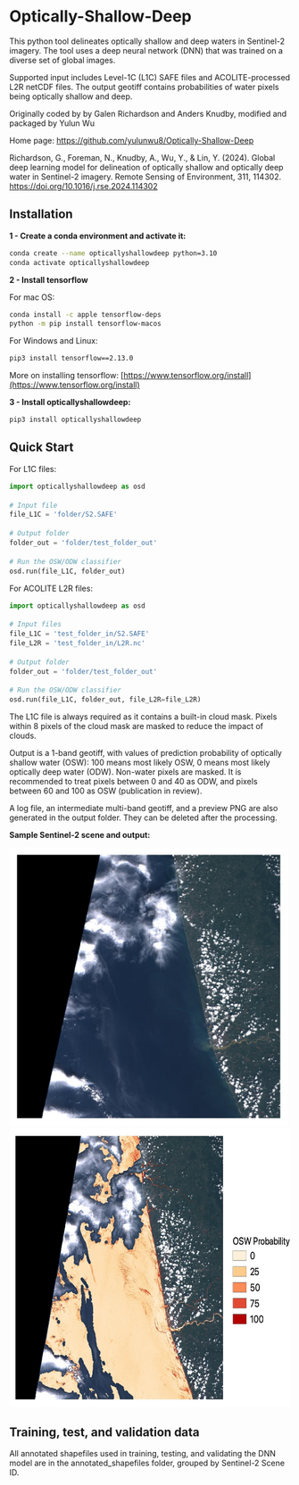 # Optically-Shallow-Deep 

This python tool delineates optically shallow and deep waters in Sentinel-2 imagery. The tool uses a deep neural network (DNN) that was trained on a diverse set of global images.

Supported input includes Level-1C (L1C) SAFE files and ACOLITE-processed L2R netCDF files. The output geotiff contains probabilities of water pixels being optically shallow and deep. 

Originally coded by by Galen Richardson and Anders Knudby, modified and packaged by Yulun Wu

Home page: <a href="https://github.com/yulunwu8/Optically-Shallow-Deep" target="_blank">https://github.com/yulunwu8/Optically-Shallow-Deep</a>

Richardson, G., Foreman, N., Knudby, A., Wu, Y., & Lin, Y. (2024). Global deep learning model for delineation of optically shallow and optically deep water in Sentinel-2 imagery. Remote Sensing of Environment, 311, 114302. <a href="https://doi.org/10.1016/j.rse.2024.114302" target="_blank">https://doi.org/10.1016/j.rse.2024.114302</a>

 
## Installation 

**1 - Create a conda environment and activate it:**

```bash
conda create --name opticallyshallowdeep python=3.10
conda activate opticallyshallowdeep
```

**2 - Install tensorflow**

For mac OS: 

```bash
conda install -c apple tensorflow-deps
python -m pip install tensorflow-macos
```


For Windows and Linux:

```bash
pip3 install tensorflow==2.13.0
```


More on installing tensorflow: [https://www.tensorflow.org/install](https://www.tensorflow.org/install)


**3 - Install opticallyshallowdeep:**

```bash
pip3 install opticallyshallowdeep
```


## Quick Start

For L1C files: 

```python
import opticallyshallowdeep as osd

# Input file 
file_L1C = 'folder/S2.SAFE' 

# Output folder 
folder_out = 'folder/test_folder_out'

# Run the OSW/ODW classifier 
osd.run(file_L1C, folder_out)
```

For ACOLITE  L2R files: 

```python
import opticallyshallowdeep as osd

# Input files 
file_L1C = 'test_folder_in/S2.SAFE' 
file_L2R = 'test_folder_in/L2R.nc' 

# Output folder 
folder_out = 'folder/test_folder_out'

# Run the OSW/ODW classifier 
osd.run(file_L1C, folder_out, file_L2R=file_L2R)
```

The L1C file is always required as it contains a built-in cloud mask. Pixels within 8 pixels of the cloud mask are masked to reduce the impact of clouds. 


Output is a 1-band geotiff, with values of prediction probability of optically shallow water (OSW): 100 means most likely OSW, 0 means most likely optically deep water (ODW). Non-water pixels are masked. It is recommended to treat pixels between 0 and 40 as ODW, and pixels between 60 and 100 as OSW (publication in review).

A log file, an intermediate multi-band geotiff, and a preview PNG are also generated in the output folder. They can be deleted after the processing. 


**Sample Sentinel-2 scene and output:**

<img src="images/TOA.jpeg"  height="500">

<img src="images/OSW.jpeg"  height="500">

## Training, test, and validation data 

All annotated shapefiles used in training, testing, and validating the DNN model are in the annotated_shapefiles folder, grouped by Sentinel-2 Scene ID.




